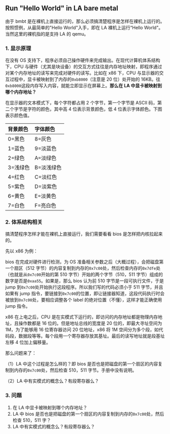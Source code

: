 ## Run "Hello World" in LA bare metal

由于 bmbt 是在裸机上直接运行的，那么必须搞清楚程序是怎样在裸机上运行的。按照惯例，从最简单的"Hello World"入手，即在 LA 裸机上运行“Hello World"。当然这里的裸机指的是支持 LA 的 qemu。

### 1. 显示原理

在没有 OS 支持下，程序必须自己操作硬件来完成输出。在现代计算机体系结构下，CPU 与硬件（尤其是块设备）的交互方式往往是内存地址映射，即程序通过对某个内存地址的读写来完成对硬件的读写。比如在 x86 下，CPU 与显示器的交互过程中，显卡被映射到了内存的`0xb8000`（注意是 20 位）处开始的 16KB。往`0xb8000`这段内存写入内容，就能立即显示在屏幕上。**那么在 LA 中显卡被映射到哪个内存地址？**

在显示器的文本模式下，每个字符都占用 2 个字节，第一个字节是 ASCII 码，第二个字节是字符的颜色，其中高 4 位表示背景颜色，低 4 位表示字体颜色。下图表示颜色值。

| 背景颜色 | 字体颜色   |
| :------- | :--------- |
| 0=黑色   | 8=灰色     |
| 1=蓝色   | 9=淡蓝色   |
| 2=绿色   | A=淡绿色   |
| 3=浅绿色 | B=淡浅绿色 |
| 4=红色   | C=淡红色   |
| 5=紫色   | D=淡紫色   |
| 6=黄色   | E=淡黄色   |
| 7=白色   | F=亮白色   |

### 2. 体系结构相关

搞清楚程序怎样才能在裸机上直接运行，我们需要看看 bios 是怎样把内核拉起来的。

先以 x86 为例：

bios 在完成对硬件进行检测，为 OS 准备相关参数之后（大概过程），会把磁盘第一个扇区（512 字节）的内容复制到内存的`0x7c00`处，然后检查内存的`0x7dfe`处（也就是从`0x7c00`开始的第 510 字节）开始的两个字节（510，511 字节）组成的数字是否是`0xaa55`。如果是，那么 bios 认为前 510 字节是一段可执行文件，于是 jump 到`0x7c00`处开始执行这段程序。所以我们写的代码必须小于 511 字节，并且如果有 jump 指令，要链接到`0x7c00`的位置，即让链接器知道，这段代码执行时会被放到`0x7c00`处，要相应调整各个 label 的绝对位置（不懂），这样才能正确使用 jump 指令。

x86 在上电之后，CPU 是在实模式下运行的，即访问的内存地址都是物理内存地址，且操作数都是 16 位的。但是地址总线的宽度是 20 位的，即最大寻址空间为 1M，为了能够用 16 位寄存器访问 20 位地址，x86 将 1M 空间分为多个段，如代码段，数据段等等。每个段用一个寄存器存放其基址。最后的读写地址就是段基址左移 4 位加上偏移量。

那么问题来了：

（1）LA 中这个过程是怎么样的？即 bios 是否也是把磁盘的第一个扇区的内容复制到内存的`0x7c00`处，然后检查 510，511 字节。手册中没有说明。

（2）LA 中有实模式的概念么？有段寄存器么？

### 3. 问题

1. 在 LA 中显卡被映射到哪个内存地址？
2. LA 中 bios 是否也是把磁盘的第一个扇区的内容复制到内存的`0x7c00`处，然后检查 510，511 字？
3. LA 中有实模式的概念么？有段寄存器么？
